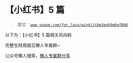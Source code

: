 # 【小红书】5 篇

> 原文：[`www.yuque.com/for_lazy/wind/itbm2qph9w6gf8b8`](https://www.yuque.com/for_lazy/wind/itbm2qph9w6gf8b8)

以下为：【小红书】5 篇相关风向标

完整生财周报见懒人专属群~

公众号懒人搜索，[懒人专属群分享](https://lazybook.fun/#/blog/group)